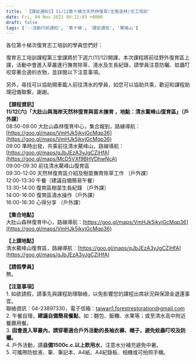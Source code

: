 ```yaml
---
title: '【課前通知I】11/12第十梯次天然林復育(生態造林)志工培訓'
date: Fri, 04 Nov 2022 09:11:03 +0000
draft: false
tags: ['--活動行前通知', '第十梯', '課前通知', '鰲峰山']
---
```


各位第十梯次復育志工培訓的學員您們好：

復育志工培訓課程第三堂課將於下週六(11/12)開課，本次課程將前往野外復育區上課，活動中會進入草叢進行撫育除草、澆水及生長紀錄，請學員注意防曬、蚊蟲叮咬穿著合適的衣物，並詳閱以下注意事項。

另外，尋找可以協助開車載人前往清水的學員，如您可以協助共乘，歡迎和課程助理冠儀聯繫，謝謝。

**【課程資訊】**  
**11/12(六)「大肚山與海岸天然林復育與苗木撫育 ，地點：清水鰲峰山復育區」（戶外課）**  
08:50-09:00 大肚山森林復育中心，集合報到，路線導航：[https://goo.gl/maps/VmHJk5jkvjGcMqp36](https://goo.gl/maps/VmHJk5jkvjGcMqp36)  
09:00 準時出發，共乘前往清水鰲峰山，路線導航：[https://goo.gl/maps/qJbJEzA3yJgCZjHfA](https://goo.gl/maps/McD5VXf9BHVDhwNcA)  
09:00-09:30 前往清水鰲峰山復育區  
09:30-12:00 天然林復育區介紹及樹苗撫育除草工作 （戶外課）  
12:00-13:30 午餐（建議自備簡易午餐）  
13:30-14:00 復育區樹苗生長紀錄 （戶外課）  
14:00-16:00 復育區澆水操作（戶外課）  
16:00-16:30 心得分享 （戶外課）

**【集合地點】**  
大肚山森林復育中心，路線導航：[https://goo.gl/maps/VmHJk5jkvjGcMqp36](https://goo.gl/maps/VmHJk5jkvjGcMqp36)

**【上課地點】**  
清水鰲峰山復育區，路線導航：[https://goo.gl/maps/qJbJEzA3yJgCZjHfA](https://goo.gl/maps/qJbJEzA3yJgCZjHfA)

**【請假學員】**  
無。

**【注意事項】**  
1\. 如欲請假，請事先與課程助理聯絡，以免影響您的課程出席狀況與保證金退還事宜。  
聯絡資訊：04-23897330，電子信箱：[taiwan1.forestrestoration@gmail.com](mailto:taiwan1.forestrestoration@gmail.com)  
2\. 午餐自理，**建議自備簡易餐點**，如：麵包、飯糰、水果等；或至清水高中附近餐廳用餐。  
3. **因會進入草叢內，請穿著適合戶外活動的長袖衣褲、帽子，避免蚊蟲叮咬及防曬。**  
4\. 戶外活動，請**自備1500c.c.以上飲用水**，注意水分補充避免中暑。  
5\. 可攜帶防蚊液、筆、筆記本、A4紙、A4紀錄板、相機或可拍照手機。